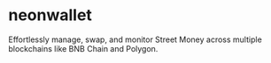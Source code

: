 # neonwallet
Effortlessly manage, swap, and monitor Street Money across multiple blockchains like BNB Chain and Polygon.
